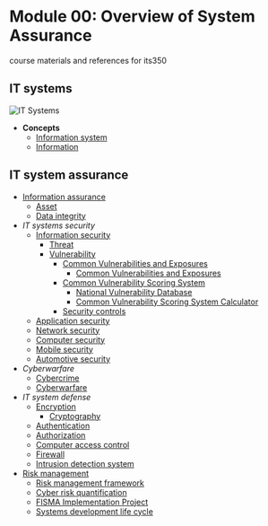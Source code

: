 # Module 00: Overview of System Assurance
course materials and references for its350

## IT systems
![IT Systems](/figs/its350overview.png)

* __Concepts__
  * [Information system](https://en.wikipedia.org/wiki/Information\_system)
  * [Information](https://en.wikipedia.org/wiki/Information)
## IT system assurance  
  * [Information assurance](https://en.wikipedia.org/wiki/Information\_assurance)
    * [Asset](https://en.wikipedia.org/wiki/Asset\_\(computer\_security\))
    * [Data integrity](https://en.wikipedia.org/wiki/Data\_integrity)
  * _IT systems security_  
    * [Information security](https://en.wikipedia.org/wiki/Information\_security)
      * [Threat](https://en.wikipedia.org/wiki/Threat\_\(computer\))
      * [Vulnerability](https://en.wikipedia.org/wiki/Vulnerability\_\(computing\))
        * [Common Vulnerabilities and Exposures](https://en.wikipedia.org/wiki/Common\_Vulnerabilities\_and\_Exposures)
          * [ Common Vulnerabilities and Exposures](https://cve.mitre.org/)
        * [Common Vulnerability Scoring System](https://en.wikipedia.org/wiki/Common\_Vulnerability\_Scoring\_System)
          * [National Vulnerability Database](https://nvd.nist.gov/vuln-metrics/cvss)
          * [Common Vulnerability Scoring System Calculator](https://nvd.nist.gov/vuln-metrics/cvss/v3-calculator)
        * [Security controls](https://en.wikipedia.org/wiki/Security\_controls)
    * [Application security](https://en.wikipedia.org/wiki/Application\_security)
    * [Network security](https://en.wikipedia.org/wiki/Network\_security)
    * [Computer security](https://en.wikipedia.org/wiki/Computer\_security)
    * [Mobile security](https://en.wikipedia.org/wiki/Mobile\_security)
    * [Automotive security](https://en.wikipedia.org/wiki/Automotive\_security)
  * _Cyberwarfare_
    * [Cybercrime](https://en.wikipedia.org/wiki/Cybercrime)
    * [Cyberwarfare](https://en.wikipedia.org/wiki/Cyberwarfare)
  * _IT system defense_
    * [Encryption](https://en.wikipedia.org/wiki/Encryption)
      * [Cryptography](https://en.wikipedia.org/wiki/Cryptography)
    * [Authentication](https://en.wikipedia.org/wiki/Authentication)
    * [Authorization](https://en.wikipedia.org/wiki/Authorization)
    * [Computer access control](https://en.wikipedia.org/wiki/Computer\_access\_control)
    * [Firewall](https://en.wikipedia.org/wiki/Firewall\_\(computing\))
    * [Intrusion detection system](https://en.wikipedia.org/wiki/Intrusion\_detection\_system)
  * [Risk management](https://en.wikipedia.org/wiki/Risk\_management)
    * [Risk management framework](https://en.wikipedia.org/wiki/Risk\_management\_framework)
    * [Cyber risk quantification](https://en.wikipedia.org/wiki/Cyber\_risk\_quantification)
    * [FISMA Implementation Project](https://csrc.nist.gov/projects/risk-management/rmf-overview)
    * [Systems development life cycle](https://en.wikipedia.org/wiki/Systems\_development\_life\_cycle)    